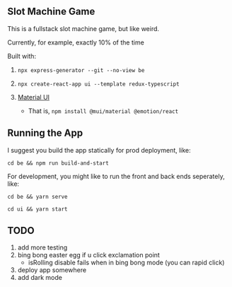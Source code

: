 ## Slot Machine Game

This is a fullstack slot machine game, but like weird.

Currently, for example, exactly 10% of the time

Built with:

1. `npx express-generator --git --no-view be`
2. `npx create-react-app ui --template redux-typescript`
3. [Material UI](https://mui.com/getting-started/installation/)

   - That is, `npm install @mui/material @emotion/react`

## Running the App

I suggest you build the app statically for prod deployment, like:

`cd be && npm run build-and-start`

For development, you might like to run the front and back ends seperately, like:

`cd be && yarn serve`

`cd ui && yarn start`

## TODO

1. add more testing
2. bing bong easter egg if u click exclamation point
   - isRolling disable fails when in bing bong mode (you can rapid click)
3. deploy app somewhere
4. add dark mode
